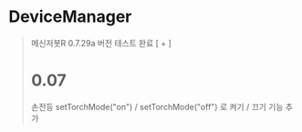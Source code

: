 DeviceManager
============
>메신저봇R 0.7.29a 버전 테스트 완료 [ + ]
># 0.07 
>손전등 setTorchMode("on") / setTorchMode("off") 로 켜기 / 끄기 기능 추가
